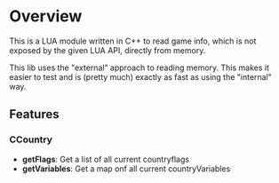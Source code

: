 # Overview

This is a LUA module written in C++ to read game info, which is not exposed by the given LUA API, directly from memory.

This lib uses the "external" approach to reading memory. This makes it easier to test and is (pretty much) exactly as fast as using the "internal" way.

## Features

### CCountry
- **getFlags**: Get a list of all current countryflags
- **getVariables**: Get a map onf all current countryVariables